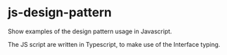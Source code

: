 # js-design-pattern

Show examples of the design pattern usage in Javascript.

The JS script are written in Typescript, to make use of the Interface typing.
